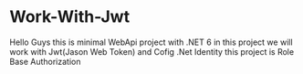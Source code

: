 # Work-With-Jwt
Hello Guys
this is minimal WebApi project with .NET 6
in this project we will work with  Jwt(Jason Web Token) and Cofig .Net Identity
this project is Role Base Authorization
